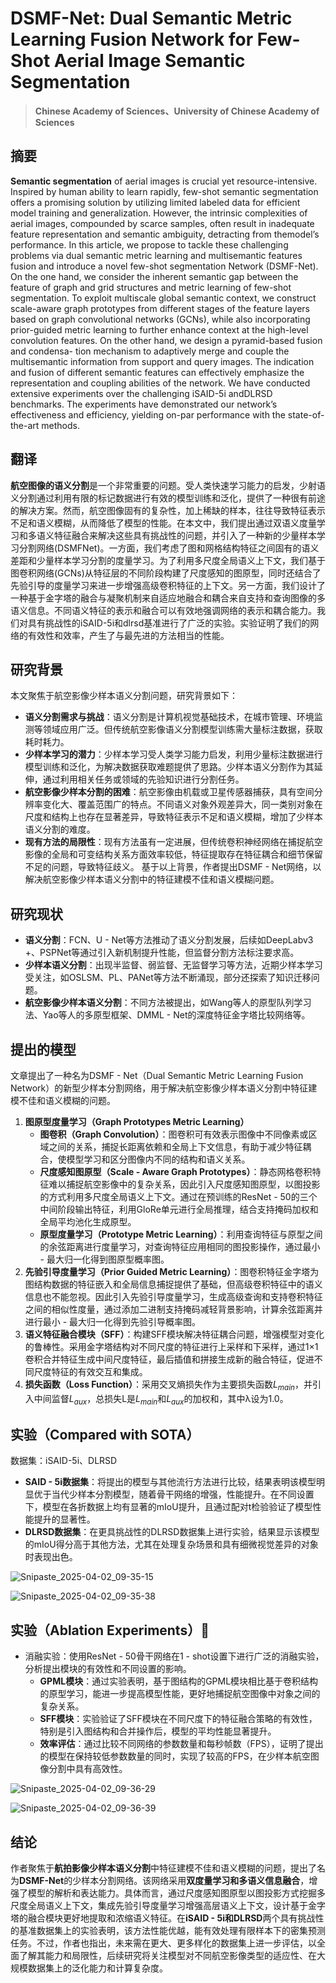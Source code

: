 # DSMF-Net: Dual Semantic Metric Learning Fusion Network for Few-Shot Aerial Image Semantic Segmentation

<ArticleMetadata/>

> **Chinese Academy of Sciences、University of Chinese Academy of Sciences**

## 摘要

**Semantic segmentation** of aerial images is crucial yet resource-intensive. Inspired by human ability to learn rapidly, few-shot semantic segmentation offers a promising solution by utilizing limited labeled data for efficient model training and generalization. However, the intrinsic complexities of aerial images, compounded by scarce samples, often result in inadequate feature representation and semantic ambiguity, detracting from themodel’s performance. In this article, we propose to tackle these challenging problems via dual semantic metric learning and multisemantic features fusion
and introduce a novel few-shot segmentation Network (DSMF-Net). On the one hand, we consider the inherent semantic gap between the feature of graph and grid structures and metric learning of few-shot segmentation. To exploit multiscale global semantic context, we construct scale-aware graph prototypes from different stages of the feature layers based on graph convolutional networks (GCNs), while also incorporating prior-guided metric learning to further enhance context at the high-level convolution features. On the other hand, we design a pyramid-based fusion and condensa-
tion mechanism to adaptively merge and couple the multisemantic information from support and query images. The indication and fusion of different semantic features can effectively emphasize the representation and coupling abilities of the network. We have conducted extensive experiments over the challenging iSAID-5i andDLRSD benchmarks. The experiments have demonstrated our network’s effectiveness and efficiency, yielding on-par performance with the state-of-the-art methods.

## 翻译

**航空图像的语义分割**是一个非常重要的问题。受人类快速学习能力的启发，少射语义分割通过利用有限的标记数据进行有效的模型训练和泛化，提供了一种很有前途的解决方案。然而，航空图像固有的复杂性，加上稀缺的样本，往往导致特征表示不足和语义模糊，从而降低了模型的性能。在本文中，我们提出通过双语义度量学习和多语义特征融合来解决这些具有挑战性的问题，并引入了一种新的少量样本学习分割网络(DSMFNet)。一方面，我们考虑了图和网格结构特征之间固有的语义差距和少量样本学习分割的度量学习。为了利用多尺度全局语义上下文，我们基于图卷积网络(GCNs)从特征层的不同阶段构建了尺度感知的图原型，同时还结合了先验引导的度量学习来进一步增强高级卷积特征的上下文。另一方面，我们设计了一种基于金字塔的融合与凝聚机制来自适应地融合和耦合来自支持和查询图像的多语义信息。不同语义特征的表示和融合可以有效地强调网络的表示和耦合能力。我们对具有挑战性的iSAID-5i和dlrsd基准进行了广泛的实验。实验证明了我们的网络的有效性和效率，产生了与最先进的方法相当的性能。

## 研究背景

本文聚焦于航空影像少样本语义分割问题，研究背景如下：
- **语义分割需求与挑战**：语义分割是计算机视觉基础技术，在城市管理、环境监测等领域应用广泛。但传统航空影像语义分割模型训练需大量标注数据，获取耗时耗力。
- **少样本学习的潜力**：少样本学习受人类学习能力启发，利用少量标注数据进行模型训练和泛化，为解决数据获取难题提供了思路。少样本语义分割作为其延伸，通过利用相关任务或领域的先验知识进行分割任务。
- **航空影像少样本分割的困难**：航空影像由机载或卫星传感器捕获，具有空间分辨率变化大、覆盖范围广的特点。不同语义对象外观差异大，同一类别对象在尺度和结构上也存在显著差异，导致特征表示不足和语义模糊，增加了少样本语义分割的难度。 
- **现有方法的局限性**：现有方法虽有一定进展，但传统卷积神经网络在捕捉航空影像的全局和可变结构关系方面效率较低，特征提取存在特征耦合和细节保留不足的问题，导致特征歧义。 基于以上背景，作者提出DSMF - Net网络，以解决航空影像少样本语义分割中的特征建模不佳和语义模糊问题。 

## 研究现状



- **语义分割**：FCN、U - Net等方法推动了语义分割发展，后续如DeepLabv3 +、PSPNet等通过引入新机制提升性能，但监督分割方法标注要求高。
- **少样本语义分割**：出现半监督、弱监督、无监督学习等方法，近期少样本学习受关注，如OSLSM、PL、PANet等方法不断涌现，部分还探索了知识迁移问题。
- **航空影像少样本语义分割**：不同方法被提出，如Wang等人的原型队列学习法、Yao等人的多原型框架、DMML - Net的深度特征金字塔比较网络等。









## 提出的模型

文章提出了一种名为DSMF - Net（Dual Semantic Metric Learning Fusion Network）的新型少样本分割网络，用于解决航空影像少样本语义分割中特征建模不佳和语义模糊的问题。



1. **图原型度量学习（Graph Prototypes Metric Learning）**
   - **图卷积（Graph Convolution）**：图卷积可有效表示图像中不同像素或区域之间的关系，捕捉长距离依赖和全局上下文信息，有助于减少特征耦合，使模型学习和区分图像内不同的结构和语义关系。
   - **尺度感知图原型（Scale - Aware Graph Prototypes）**：静态网格卷积特征难以捕捉航空影像中的复杂关系，因此引入尺度感知图原型，以图投影的方式利用多尺度全局语义上下文。通过在预训练的ResNet - 50的三个中间阶段输出特征，利用GloRe单元进行全局推理，结合支持掩码加权和全局平均池化生成原型。
   - **原型度量学习（Prototype Metric Learning）**：利用查询特征与原型之间的余弦距离进行度量学习，对查询特征应用相同的图投影操作，通过最小 - 最大归一化得到图原型概率图。
2. **先验引导度量学习（Prior Guided Metric Learning）**：图卷积特征金字塔为图结构数据的特征嵌入和全局信息捕捉提供了基础，但高级卷积特征中的语义信息也不能忽视。因此引入先验引导度量学习，生成高级查询和支持卷积特征之间的相似性度量，通过添加二进制支持掩码减轻背景影响，计算余弦距离并进行最小 - 最大归一化得到先验引导概率图。
3. **语义特征融合模块（SFF）**：构建SFF模块解决特征耦合问题，增强模型对变化的鲁棒性。采用金字塔结构对不同尺度的特征进行上采样和下采样，通过1×1卷积合并特征生成中间尺度特征，最后插值和拼接生成新的融合特征，促进不同尺度特征的有效交互和集成。
4. **损失函数（Loss Function）**：采用交叉熵损失作为主要损失函数$L_{main}$，并引入中间监督$L_{aux}$，总损失L是$L_{main}$和$L_{aux}$的加权和，其中λ设为1.0。



## 实验（Compared with SOTA）

数据集：iSAID-5i、DLRSD



- **SAID - 5i数据集**：将提出的模型与其他流行方法进行比较，结果表明该模型明显优于当代少样本分割模型，随着骨干网络的增强，性能提升。在不同设置下，模型在各折数据上均有显著的mIoU提升，且通过配对t检验验证了模型性能提升的显著性。
- **DLRSD数据集**：在更具挑战性的DLRSD数据集上进行实验，结果显示该模型的mIoU得分高于其他方法，尤其在处理复杂场景和具有细微视觉差异的对象时表现出色。

![Snipaste_2025-04-02_09-35-15](https://yangyang666.oss-cn-chengdu.aliyuncs.com/images/Snipaste_2025-04-02_09-35-15.png)



![Snipaste_2025-04-02_09-35-38](https://yangyang666.oss-cn-chengdu.aliyuncs.com/images/Snipaste_2025-04-02_09-35-38.png)



## 实验（Ablation Experiments）:1st_place_medal:

- 消融实验：使用ResNet - 50骨干网络在1 - shot设置下进行广泛的消融实验，分析提出模块的有效性和不同设置的影响。
  - **GPML模块**：通过实验表明，基于图结构的GPML模块相比基于卷积结构的原型学习，能进一步提高模型性能，更好地捕捉航空图像中对象之间的复杂关系。
  - **SFF模块**：实验验证了SFF模块在不同尺度下的特征融合策略的有效性，特别是引入图结构和合并操作后，模型的平均性能显著提升。
  - **效率评估**：通过比较不同网络的参数数量和每秒帧数（FPS），证明了提出的模型在保持较低参数数量的同时，实现了较高的FPS，在少样本航空图像分割中具有高效性。



![Snipaste_2025-04-02_09-36-29](https://yangyang666.oss-cn-chengdu.aliyuncs.com/images/Snipaste_2025-04-02_09-36-29.png)



![Snipaste_2025-04-02_09-36-39](https://yangyang666.oss-cn-chengdu.aliyuncs.com/images/Snipaste_2025-04-02_09-36-39.png)



## 结论

作者聚焦于**航拍影像少样本语义分割**中特征建模不佳和语义模糊的问题，提出了名为**DSMF-Net**的少样本分割网络。该网络采用**双度量学习和多语义信息融合**，增强了模型的解析和表达能力。具体而言，通过尺度感知图原型以图投影方式挖掘多尺度全局语义上下文，集成先验引导度量学习增强高层语义上下文，设计基于金字塔的融合模块更好地提取和浓缩语义特征。在**iSAID - 5i和DLRSD**两个具有挑战性的基准数据集上的实验表明，该方法性能优越，能有效处理有限样本下的密集预测任务。不过，作者也指出，未来需在更大、更多样化的数据集上进一步评估，以全面了解其能力和局限性，后续研究将关注模型对不同航空影像类型的适应性、在大规模数据集上的泛化能力和计算复杂度。 





